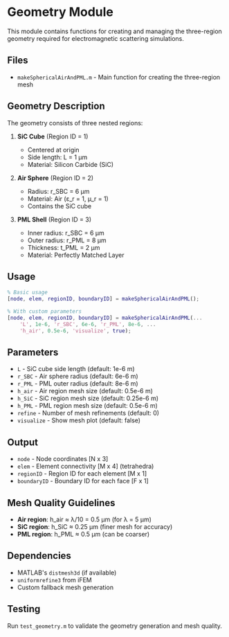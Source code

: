 # Geometry Module

This module contains functions for creating and managing the three-region geometry required for electromagnetic scattering simulations.

## Files

- `makeSphericalAirAndPML.m` - Main function for creating the three-region mesh

## Geometry Description

The geometry consists of three nested regions:

1. **SiC Cube** (Region ID = 1)
   - Centered at origin
   - Side length: L = 1 μm
   - Material: Silicon Carbide (SiC)

2. **Air Sphere** (Region ID = 2)
   - Radius: r_SBC = 6 μm
   - Material: Air (ε_r = 1, μ_r = 1)
   - Contains the SiC cube

3. **PML Shell** (Region ID = 3)
   - Inner radius: r_SBC = 6 μm
   - Outer radius: r_PML = 8 μm
   - Thickness: t_PML = 2 μm
   - Material: Perfectly Matched Layer

## Usage

```matlab
% Basic usage
[node, elem, regionID, boundaryID] = makeSphericalAirAndPML();

% With custom parameters
[node, elem, regionID, boundaryID] = makeSphericalAirAndPML(...
    'L', 1e-6, 'r_SBC', 6e-6, 'r_PML', 8e-6, ...
    'h_air', 0.5e-6, 'visualize', true);
```

## Parameters

- `L` - SiC cube side length (default: 1e-6 m)
- `r_SBC` - Air sphere radius (default: 6e-6 m)
- `r_PML` - PML outer radius (default: 8e-6 m)
- `h_air` - Air region mesh size (default: 0.5e-6 m)
- `h_SiC` - SiC region mesh size (default: 0.25e-6 m)
- `h_PML` - PML region mesh size (default: 0.5e-6 m)
- `refine` - Number of mesh refinements (default: 0)
- `visualize` - Show mesh plot (default: false)

## Output

- `node` - Node coordinates [N x 3]
- `elem` - Element connectivity [M x 4] (tetrahedra)
- `regionID` - Region ID for each element [M x 1]
- `boundaryID` - Boundary ID for each face [F x 1]

## Mesh Quality Guidelines

- **Air region**: h_air ≈ λ/10 = 0.5 μm (for λ = 5 μm)
- **SiC region**: h_SiC ≈ 0.25 μm (finer mesh for accuracy)
- **PML region**: h_PML ≈ 0.5 μm (can be coarser)

## Dependencies

- MATLAB's `distmesh3d` (if available)
- `uniformrefine3` from iFEM
- Custom fallback mesh generation

## Testing

Run `test_geometry.m` to validate the geometry generation and mesh quality.
